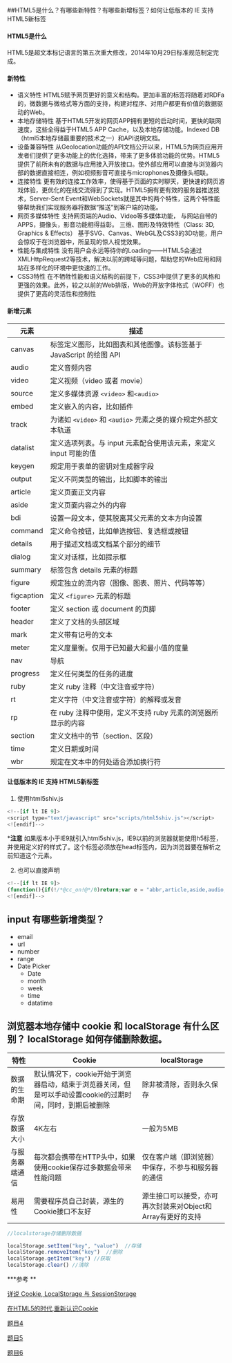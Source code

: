 ##HTML5是什么？有哪些新特性？有哪些新增标签？如何让低版本的 IE 支持 HTML5新标签

#### HTML5是什么

HTML5是超文本标记语言的第五次重大修改，2014年10月29日标准规范制定完成。

#### 新特性

- 语义特性
  HTML5赋予网页更好的意义和结构。更加丰富的标签将随着对RDFa的，微数据与微格式等方面的支持，构建对程序、对用户都更有价值的数据驱动的Web。
- 本地存储特性
  基于HTML5开发的网页APP拥有更短的启动时间，更快的联网速度，这些全得益于HTML5 APP Cache，以及本地存储功能。Indexed DB（html5本地存储最重要的技术之一）和API说明文档。
- 设备兼容特性
  从Geolocation功能的API文档公开以来，HTML5为网页应用开发者们提供了更多功能上的优化选择，带来了更多体验功能的优势。HTML5提供了前所未有的数据与应用接入开放接口。使外部应用可以直接与浏览器内部的数据直接相连，例如视频影音可直接与microphones及摄像头相联。
- 连接特性
  更有效的连接工作效率，使得基于页面的实时聊天，更快速的网页游戏体验，更优化的在线交流得到了实现。HTML5拥有更有效的服务器推送技术，Server-Sent Event和WebSockets就是其中的两个特性，这两个特性能够帮助我们实现服务器将数据“推送”到客户端的功能。
- 网页多媒体特性
  支持网页端的Audio、Video等多媒体功能， 与网站自带的APPS，摄像头，影音功能相得益彰。
  三维、图形及特效特性（Class: 3D, Graphics & Effects）
  基于SVG、Canvas、WebGL及CSS3的3D功能，用户会惊叹于在浏览器中，所呈现的惊人视觉效果。
- 性能与集成特性
  没有用户会永远等待你的Loading——HTML5会通过XMLHttpRequest2等技术，解决以前的跨域等问题，帮助您的Web应用和网站在多样化的环境中更快速的工作。
- CSS3特性
  在不牺牲性能和语义结构的前提下，CSS3中提供了更多的风格和更强的效果。此外，较之以前的Web排版，Web的开放字体格式（WOFF）也提供了更高的灵活性和控制性

####  新增元素

| 元素         | 描述                                       |
| ---------- | ---------------------------------------- |
| canvas     | 标签定义图形，比如图表和其他图像。该标签基于 JavaScript 的绘图 API |
| audio      | 定义音频内容                                   |
| video      | 定义视频（video 或者 movie）                     |
| source     | 定义多媒体资源 `<video>` 和`<audio>`             |
| embed      | 定义嵌入的内容，比如插件                             |
| track      | 为诸如 `<video>` 和 `<audio>` 元素之类的媒介规定外部文本轨道 |
| datalist   | 定义选项列表。与 input 元素配合使用该元素，来定义 input 可能的值  |
| keygen     | 规定用于表单的密钥对生成器字段                          |
| output     | 定义不同类型的输出，比如脚本的输出                        |
| article    | 定义页面正文内容                                 |
| aside      | 定义页面内容之外的内容                              |
| bdi        | 设置一段文本，使其脱离其父元素的文本方向设置                   |
| command    | 定义命令按钮，比如单选按钮、复选框或按钮                     |
| details    | 用于描述文档或文档某个部分的细节                         |
| dialog     | 定义对话框，比如提示框                              |
| summary    | 标签包含 details 元素的标题                       |
| figure     | 规定独立的流内容（图像、图表、照片、代码等等）                  |
| figcaption | 定义 `<figure>` 元素的标题                      |
| footer     | 定义 section 或 document 的页脚                |
| header     | 定义了文档的头部区域                               |
| mark       | 定义带有记号的文本                                |
| meter      | 定义度量衡。仅用于已知最大和最小值的度量                     |
| nav        | 导航                                       |
| progress   | 定义任何类型的任务的进度                             |
| ruby       | 定义 ruby 注释（中文注音或字符）                      |
| rt         | 定义字符（中文注音或字符）的解释或发音                      |
| rp         | 在 ruby 注释中使用，定义不支持 ruby 元素的浏览器所显示的内容     |
| section    | 定义文档中的节（section、区段）                      |
| time       | 定义日期或时间                                  |
| wbr        | 规定在文本中的何处适合添加换行符                         |

#### 让低版本的 IE 支持 HTML5新标签

1. 使用html5shiv.js

```javascript
<!--[if lt IE 9]>            
<script type="text/javascript" src="scripts/html5shiv.js"></script>
<![endif]-->    
```

***注意**  如果版本小于IE9就引入html5shiv.js，IE9以前的浏览器就能使用h5标签，并使用定义好的样式了。这个标签必须放在head标签内，因为浏览器要在解析之前知道这个元素。

2. 也可以直接声明

```javascript
<!--[if lt IE 9]> 
(function(){if(!/*@cc_on!@*/0)return;var e = "abbr,article,aside,audio,canvas,datalist,details,dialog,eventsource,figure,footer,header,hgroup,mark,menu,meter,nav,output,progress,section,time,video".split(','),i=e.length;while(i--){document.createElement(e[i])}})()
<![endif]-->
```
##  input 有哪些新增类型？

- email
- url
- number
- range
- Date Picker
  - Date
  - month
  - week
  - time
  - datatime





## 浏览器本地存储中 cookie 和 localStorage 有什么区别？ localStorage 如何存储删除数据。

| 特性      | Cookie                                   | localStorage                        |
| ------- | ---------------------------------------- | ----------------------------------- |
| 数据的生命期  | 默认情况下，cookie开始于浏览器启动，结束于浏览器关闭，但是可以手动设置cookie的过期时间，同时，到期后被删除 | 除非被清除，否则永久保存                        |
| 存放数据大小  | 4K左右                                     | 一般为5MB                              |
| 与服务器端通信 | 每次都会携带在HTTP头中，如果使用cookie保存过多数据会带来性能问题    | 仅在客户端（即浏览器）中保存，不参与和服务器的通信           |
| 易用性     | 需要程序员自己封装，源生的Cookie接口不友好                 | 源生接口可以接受，亦可再次封装来对Object和Array有更好的支持 |

```javascript
//localstorage存储删除数据

localStorage.setItem("key", "value")  //存储
localStorage.removeItem("key")	//删除
localStorage.getItem("key")	//获取
localStorage.clear() //清除
```

***参考 **

[详说 Cookie, LocalStorage 与 SessionStorage](http://jerryzou.com/posts/cookie-and-web-storage/)

[在HTML5的时代,重新认识Cookie](https://juejin.im/post/59708bbe518825103c098332)

[题目4](http://js.jirengu.com/xunez/10/edit?html,css,output)

[题目5](http://js.jirengu.com/dupuj)

[题目6](http://js.jirengu.com/zukaz/2/edit?html,css,output)

